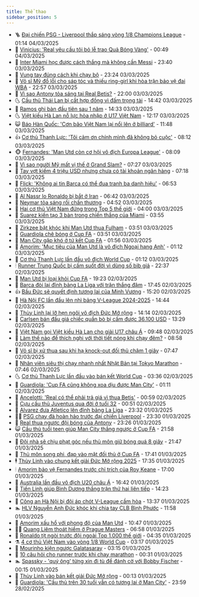 ```yaml
---
title: Thể thao
sidebar_position: 5
---
```


<!-- vnexpress-the-thao:START -->
- 🪜 [Đại chiến PSG - Liverpool thắp sáng vòng 1/8 Champions League](https://vnexpress.net/dai-chien-psg-liverpool-thap-sang-vong-1-8-champions-league-4856418.html) - 01:14 04/03/2025
- 🦩 [Vinicius: &#39;Real yêu cầu tôi bỏ lễ trao Quả Bóng Vàng&#39;](https://vnexpress.net/vinicius-real-yeu-cau-toi-bo-le-trao-qua-bong-vang-4856403.html) - 00:49 04/03/2025
- 🧰 [Inter Miami học được cách thắng mà không cần Messi](https://vnexpress.net/inter-miami-hoc-duoc-cach-thang-ma-khong-can-messi-4856394.html) - 23:40 03/03/2025
- 🤗 [Vung tay đúng cách khi chạy bộ](https://vnexpress.net/vung-tay-dung-cach-khi-chay-bo-4855050.html) - 23:24 03/03/2025
- 🥳 [Võ sĩ Mỹ đổ lỗi cho sáp tóc và thiếu ring-girl khi hòa trận bảo vệ đai WBA](https://vnexpress.net/vo-si-my-do-loi-cho-sap-toc-va-thieu-ring-girl-khi-hoa-tran-bao-ve-dai-wba-4856369.html) - 22:57 03/03/2025
- 🦣 [Vì sao Antony tỏa sáng tại Real Betis?](https://vnexpress.net/vi-sao-antony-toa-sang-tai-real-betis-4856355.html) - 22:00 03/03/2025
- 🌜 [Cầu thủ Thái Lan bị cắt hợp đồng vì đấm trọng tài](https://vnexpress.net/cau-thu-thai-lan-bi-cat-hop-dong-vi-dam-trong-tai-4856343.html) - 14:42 03/03/2025
- 🫶 [Ramos ghi bàn đầu tiên sau 1 năm](https://vnexpress.net/ramos-ghi-ban-dau-tien-sau-1-nam-4856346.html) - 14:33 03/03/2025
- 🌜 [Việt kiều Hà Lan nỗ lực hòa nhập ở U17 Việt Nam](https://vnexpress.net/viet-kieu-ha-lan-no-luc-hoa-nhap-o-u17-viet-nam-4856337.html) - 12:17 03/03/2025
- 😺 [Báo Hàn Quốc: &#39;Cơn bão Việt Nam lại nổi lên ở billiard&#39;](https://vnexpress.net/bao-han-quoc-con-bao-viet-nam-lai-noi-len-o-billiard-4856102.html) - 11:48 03/03/2025
- 👍 [Cơ thủ Thanh Lực: &#39;Tôi cảm ơn chính mình đã không bỏ cuộc&#39;](https://vnexpress.net/co-thu-thanh-luc-toi-cam-on-chinh-minh-da-khong-bo-cuoc-4856139.html) - 08:12 03/03/2025
- 🐵 [Fernandes: &#39;Man Utd còn cơ hội vô địch Europa League&#39;](https://vnexpress.net/fernandes-man-utd-con-co-hoi-vo-dich-europa-league-4856188.html) - 08:09 03/03/2025
- 💫 [Vì sao người Mỹ mất vị thế ở Grand Slam?](https://vnexpress.net/vi-sao-nguoi-my-mat-vi-the-o-grand-slam-4856010.html) - 07:27 03/03/2025
- 🦆 [Tay vợt kiếm 4 triệu USD nhưng chưa có tài khoản ngân hàng](https://vnexpress.net/tay-vot-kiem-4-trieu-usd-nhung-chua-co-tai-khoan-ngan-hang-4856179.html) - 07:18 03/03/2025
- 🙉 [Flick: &#39;Không ai tin Barca có thể đua tranh ba danh hiệu&#39;](https://vnexpress.net/flick-khong-ai-tin-barca-co-the-dua-tranh-ba-danh-hieu-4856145.html) - 06:53 03/03/2025
- 📝 [Al Nassr lo Ronaldo bị bắt ở Iran](https://vnexpress.net/al-nassr-lo-ronaldo-bi-bat-o-iran-4856155.html) - 06:42 03/03/2025
- 💯 [Neymar tỏa sáng rồi chấn thương](https://vnexpress.net/neymar-toa-sang-roi-chan-thuong-4856133.html) - 04:52 03/03/2025
- 🌈 [Hai cơ thủ Việt Nam đứng trong Top 5 thế giới](https://vnexpress.net/hai-co-thu-viet-nam-dung-trong-top-5-the-gioi-4856027.html) - 04:00 03/03/2025
- 🦩 [Suarez kiến tạo 3 bàn trong chiến thắng của Miami](https://vnexpress.net/suarez-kien-tao-3-ban-trong-chien-thang-cua-miami-4856042.html) - 03:55 03/03/2025
- 🐲 [Zirkzee bật khóc khi Man Utd thua Fulham](https://vnexpress.net/zirkzee-bat-khoc-khi-man-utd-thua-fulham-4855958.html) - 03:51 03/03/2025
- 🌁 [Guardiola chê bóng ở Cup FA](https://vnexpress.net/guardiola-che-bong-o-cup-fa-4856073.html) - 03:51 03/03/2025
- 💯 [Man City gặp khó ở tứ kết Cup FA](https://vnexpress.net/man-city-gap-kho-o-tu-ket-cup-fa-4855994.html) - 01:56 03/03/2025
- 🌝 [Amorim: &#39;Mục tiêu của Man Utd là vô địch Ngoại hạng Anh&#39;](https://vnexpress.net/amorim-muc-tieu-cua-man-utd-la-vo-dich-ngoai-hang-anh-4855929.html) - 01:12 03/03/2025
- 🤖 [Cơ thủ Thanh Lực lần đầu vô địch World Cup](https://vnexpress.net/co-thu-thanh-luc-lan-dau-vo-dich-world-cup-4855956.html) - 01:12 03/03/2025
- 🕯 [Runner Trung Quốc bị cấm suốt đời vì dùng số bib giả](https://vnexpress.net/runner-trung-quoc-bi-cam-suot-doi-vi-dung-so-bib-gia-4855915.html) - 22:37 02/03/2025
- 🧰 [Man Utd bị loại khỏi Cup FA](https://vnexpress.net/man-utd-bi-loai-khoi-cup-fa-4855914.html) - 19:23 02/03/2025
- 🥳 [Barca đòi lại đỉnh bảng La Liga với trận thắng đậm](https://vnexpress.net/barca-doi-lai-dinh-bang-la-liga-voi-tran-thang-dam-4855912.html) - 17:45 02/03/2025
- 👍 [Bầu Đức sẽ quyết định tương lai của Minh Vương](https://vnexpress.net/bau-duc-se-quyet-dinh-tuong-lai-cua-minh-vuong-4855897.html) - 15:20 02/03/2025
- 💪 [Hà Nội FC lần đầu lên nhì bảng V-League 2024-2025](https://vnexpress.net/ha-noi-fc-lan-dau-len-nhi-bang-v-league-2024-2025-4855888.html) - 14:44 02/03/2025
- 👹 [Thùy Linh lại lỡ hẹn ngôi vô địch Đức Mở rộng](https://vnexpress.net/thuy-linh-lai-lo-hen-ngoi-vo-dich-duc-mo-rong-4855891.html) - 14:14 02/03/2025
- 🧰 [Carlsen bán đấu giá chiếc quần bò bị cấm được 36.100 USD](https://vnexpress.net/carlsen-ban-dau-gia-chiec-quan-bo-bi-cam-duoc-36-100-usd-4855855.html) - 13:29 02/03/2025
- 🚀 [Việt Nam gọi Việt kiều Hà Lan cho giải U17 châu Á](https://vnexpress.net/viet-nam-goi-viet-kieu-ha-lan-cho-giai-u17-chau-a-4855850.html) - 09:48 02/03/2025
- 🎃 [Làm thế nào để thích nghi với thời tiết nóng khi chạy đêm?](https://vnexpress.net/lam-the-nao-de-thich-nghi-voi-thoi-tiet-nong-khi-chay-dem-4853034.html) - 08:58 02/03/2025
- 🧰 [Võ sĩ bị xử thua sau khi hạ knock-out đối thủ chậm 1 giây](https://vnexpress.net/vo-si-bi-xu-thua-sau-khi-ha-knock-out-doi-thu-cham-1-giay-4855797.html) - 07:47 02/03/2025
- 👀 [Nhân viên siêu thị chạy nhanh nhất Nhật Bản tại Tokyo Marathon](https://vnexpress.net/nhan-vien-sieu-thi-chay-nhanh-nhat-nhat-ban-tai-tokyo-marathon-4855814.html) - 07:46 02/03/2025
- 🌜 [Cơ thủ Thanh Lực lần đầu vào bán kết World Cup](https://vnexpress.net/co-thu-thanh-luc-lan-dau-vao-ban-ket-world-cup-4855771.html) - 03:36 02/03/2025
- 🫶 [Guardiola: &#39;Cup FA cũng không xoa dịu được Man City&#39;](https://vnexpress.net/guardiola-cup-fa-cung-khong-xoa-diu-duoc-man-city-4855720.html) - 01:11 02/03/2025
- 🦄 [Ancelotti: &#39;Real có thể phải trả giá vì thua Betis&#39;](https://vnexpress.net/ancelotti-real-co-the-phai-tra-gia-vi-thua-betis-4855722.html) - 00:59 02/03/2025
- 🥳 [Cựu cầu thủ Juventus qua đời ở tuổi 32](https://vnexpress.net/cuu-cau-thu-juventus-qua-doi-o-tuoi-32-4855724.html) - 00:51 02/03/2025
- 🐲 [Alvarez đưa Atletico lên đỉnh bảng La Liga](https://vnexpress.net/alvarez-dua-atletico-len-dinh-bang-la-liga-4855719.html) - 23:32 01/03/2025
- 🧑‍🏫 [PSG chạy đà hoàn hảo trước đại chiến Liverpool](https://vnexpress.net/psg-chay-da-hoan-hao-truoc-dai-chien-liverpool-4855725.html) - 23:30 01/03/2025
- 🤔 [Real thua ngược đội bóng của Antony](https://vnexpress.net/real-thua-nguoc-doi-bong-cua-antony-4855717.html) - 23:26 01/03/2025
- 😺 [Cầu thủ tuổi teen giúp Man City thắng ngược ở Cup FA](https://vnexpress.net/cau-thu-tuoi-teen-giup-man-city-thang-nguoc-o-cup-fa-4855718.html) - 21:58 01/03/2025
- 💪 [Đội nhà sẽ chịu phạt góc nếu thủ môn giữ bóng quá 8 giây](https://vnexpress.net/doi-nha-se-chiu-phat-goc-neu-thu-mon-giu-bong-qua-8-giay-4855559.html) - 21:47 01/03/2025
- 💼 [Thủ môn song phi, đạp vào mặt đối thủ ở Cup FA](https://vnexpress.net/thu-mon-song-phi-dap-vao-mat-doi-thu-o-cup-fa-4855697.html) - 17:41 01/03/2025
- 🕴 [Thùy Linh vào chung kết giải Đức Mở rộng 2025](https://vnexpress.net/thuy-linh-vao-chung-ket-giai-duc-mo-rong-2025-4855710.html) - 17:35 01/03/2025
- 🕯 [Amorim bảo vệ Fernandes trước chỉ trích của Roy Keane](https://vnexpress.net/amorim-bao-ve-fernandes-truoc-chi-trich-cua-roy-keane-4855629.html) - 17:00 01/03/2025
- 📝 [Australia lần đầu vô địch U20 châu Á](https://vnexpress.net/australia-lan-dau-vo-dich-u20-chau-a-4855709.html) - 16:42 01/03/2025
- 🧐 [Tiến Linh giúp Bình Dương thắng trận thứ hai liên tiếp](https://vnexpress.net/tien-linh-giup-binh-duong-thang-tran-thu-hai-lien-tiep-4855679.html) - 14:23 01/03/2025
- 🙉 [Công an Hà Nội bị đội áp chót V-League cầm hòa](https://vnexpress.net/cong-an-ha-noi-bi-doi-ap-chot-v-league-cam-hoa-4855673.html) - 13:37 01/03/2025
- 🏊 [HLV Nguyễn Anh Đức khóc khi chia tay CLB Bình Phước](https://vnexpress.net/hlv-nguyen-anh-duc-khoc-khi-chia-tay-clb-binh-phuoc-4855660.html) - 11:58 01/03/2025
- 🌊 [Amorim xấu hổ với phong độ của Man Utd](https://vnexpress.net/amorim-xau-ho-voi-phong-do-cua-man-utd-4855503.html) - 10:47 01/03/2025
- 👨‍🏫 [Quang Liêm thoát hiểm ở Prague Masters](https://vnexpress.net/quang-liem-thoat-hiem-o-prague-masters-4855565.html) - 06:58 01/03/2025
- 🥷 [Ronaldo tịt ngòi trước đội ngoài Top 1.000 thế giới](https://vnexpress.net/ronaldo-tit-ngoi-truoc-doi-ngoai-top-1-000-the-gioi-4855525.html) - 04:35 01/03/2025
- ⚗️ [4 cơ thủ Việt Nam vào vòng 1/8 World Cup](https://vnexpress.net/4-co-thu-viet-nam-vao-vong-1-8-world-cup-4855490.html) - 03:17 01/03/2025
- 🌮 [Mourinho kiện ngược Galatasaray](https://vnexpress.net/mourinho-kien-nguoc-galatasaray-4855451.html) - 03:15 01/03/2025
- 🤩 [10 câu hỏi cho runner trước khi chạy marathon](https://vnexpress.net/10-cau-hoi-cho-runner-truoc-khi-chay-marathon-4855122.html) - 00:31 01/03/2025
- 🏊 [Spassky - &#39;quý ông&#39; từng xin đi tù để đánh cờ với Bobby Fischer](https://vnexpress.net/spassky-quy-ong-tung-xin-di-tu-de-danh-co-voi-bobby-fischer-4855377.html) - 00:15 01/03/2025
- 🐎 [Thùy Linh vào bán kết giải Đức Mở rộng](https://vnexpress.net/thuy-linh-vao-ban-ket-giai-duc-mo-rong-4855405.html) - 00:13 01/03/2025
- 💫 [Guardiola: &#39;Cầu thủ trên 30 tuổi vẫn có tương lai ở Man City&#39;](https://vnexpress.net/guardiola-cau-thu-tren-30-tuoi-van-co-tuong-lai-o-man-city-4855382.html) - 23:59 28/02/2025<!-- vnexpress-the-thao:END -->
